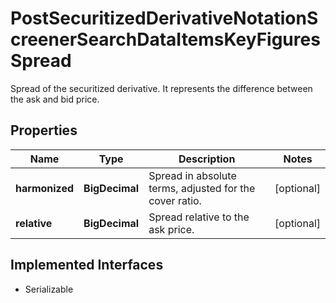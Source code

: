 

# PostSecuritizedDerivativeNotationScreenerSearchDataItemsKeyFiguresSpread

Spread of the securitized derivative. It represents the difference between the ask and bid price.

## Properties

Name | Type | Description | Notes
------------ | ------------- | ------------- | -------------
**harmonized** | **BigDecimal** | Spread in absolute terms, adjusted for the cover ratio. |  [optional]
**relative** | **BigDecimal** | Spread relative to the ask price. |  [optional]


## Implemented Interfaces

* Serializable


